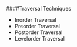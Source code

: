 ####Traversal Techniques
- Inorder Traversal
- Preorder Traversal
- Postorder Traversal
- Levelorder Traversal

